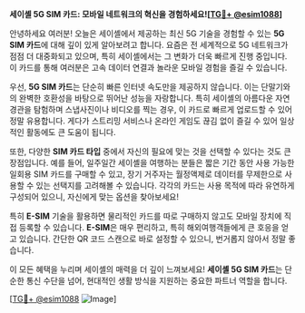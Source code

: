 **세이셸 5G SIM 카드: 모바일 네트워크의 혁신을 경험하세요![[TG💪+ @esim1088](https://t.me/s/esim1088)]**

안녕하세요 여러분! 오늘은 세이셸에서 제공하는 최신 5G 기술을 경험할 수 있는 **5G SIM 카드**에 대해 깊이 있게 알아보려고 합니다. 요즘은 전 세계적으로 5G 네트워크가 점점 더 대중화되고 있으며, 특히 세이셸에서는 그 변화가 더욱 빠르게 진행 중입니다. 이 카드를 통해 여러분은 고속 데이터 연결과 놀라운 모바일 경험을 즐길 수 있습니다.

우선, **5G SIM 카드**는 단순히 빠른 인터넷 속도만을 제공하지 않습니다. 이는 단말기와의 완벽한 호환성을 바탕으로 뛰어난 성능을 자랑합니다. 특히 세이셸의 아름다운 자연 경관을 탐험하며 스냅사진이나 비디오를 찍는 경우, 이 카드로 빠르게 업로드할 수 있어 정말 유용합니다. 게다가 스트리밍 서비스나 온라인 게임도 끊김 없이 즐길 수 있어 일상적인 활동에도 큰 도움이 됩니다.

또한, 다양한 **SIM 카드 타입** 중에서 자신의 필요에 맞는 것을 선택할 수 있다는 것도 큰 장점입니다. 예를 들어, 일주일간 세이셸을 여행하는 분들은 짧은 기간 동안 사용 가능한 일회용 SIM 카드를 구매할 수 있고, 장기 거주자는 월정액제로 데이터를 무제한으로 사용할 수 있는 선택지를 고려해볼 수 있습니다. 각각의 카드는 사용 목적에 따라 유연하게 구성되어 있으니, 자신에게 맞는 옵션을 찾아보세요!

특히 **E-SIM** 기술을 활용하면 물리적인 카드를 따로 구매하지 않고도 모바일 장치에 직접 등록할 수 있습니다. **E-SIM**은 매우 편리하고, 특히 해외여행객들에게 큰 호응을 얻고 있습니다. 간단한 QR 코드 스캔으로 바로 설정할 수 있으니, 번거롭지 않아서 정말 좋습니다.

이 모든 혜택을 누리며 세이셸의 매력을 더 깊이 느껴보세요! **세이셸 5G SIM 카드**는 단순한 통신 수단을 넘어, 현대적인 생활 방식을 지원하는 중요한 파트너 역할을 합니다. 

[[TG💪+ @esim1088](https://t.me/s/esim1088) ![Image](https://i.postimg.cc/Y0z9fWf4/image.png)]